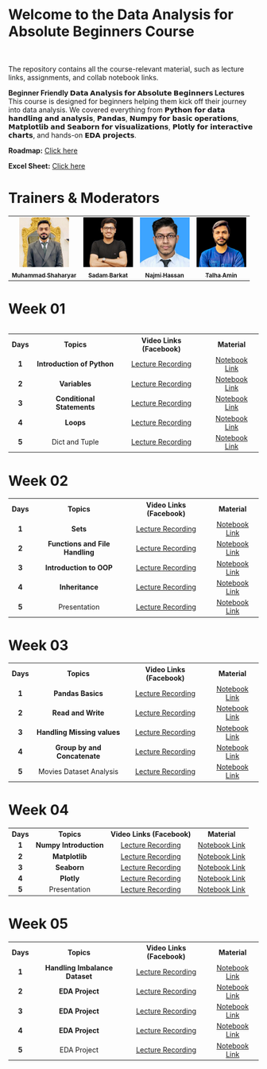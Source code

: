 # Welcome to the Data Analysis for Absolute Beginners Course
<br>
<p> The repository contains all the course-relevant material, such as lecture links, assignments, and collab notebook links.</p>

**Beginner Friendly 𝗗𝗮𝘁𝗮 𝗔𝗻𝗮𝗹𝘆𝘀𝗶𝘀 𝗳𝗼𝗿 𝗔𝗯𝘀𝗼𝗹𝘂𝘁𝗲 𝗕𝗲𝗴𝗶𝗻𝗻𝗲𝗿𝘀 Lectures** This course is designed for beginners helping them kick off their journey into data analysis. We covered everything from 𝗣𝘆𝘁𝗵𝗼𝗻 𝗳𝗼𝗿 𝗱𝗮𝘁𝗮 𝗵𝗮𝗻𝗱𝗹𝗶𝗻𝗴 𝗮𝗻𝗱 𝗮𝗻𝗮𝗹𝘆𝘀𝗶𝘀, 𝗣𝗮𝗻𝗱𝗮𝘀, 𝗡𝘂𝗺𝗽𝘆 𝗳𝗼𝗿 𝗯𝗮𝘀𝗶𝗰 𝗼𝗽𝗲𝗿𝗮𝘁𝗶𝗼𝗻𝘀, 𝗠𝗮𝘁𝗽𝗹𝗼𝘁𝗹𝗶𝗯 𝗮𝗻𝗱 𝗦𝗲𝗮𝗯𝗼𝗿𝗻 𝗳𝗼𝗿 𝘃𝗶𝘀𝘂𝗮𝗹𝗶𝘇𝗮𝘁𝗶𝗼𝗻𝘀, 𝗣𝗹𝗼𝘁𝗹𝘆 𝗳𝗼𝗿 𝗶𝗻𝘁𝗲𝗿𝗮𝗰𝘁𝗶𝘃𝗲 𝗰𝗵𝗮𝗿𝘁𝘀, and hands-on 𝗘𝗗𝗔 𝗽𝗿𝗼𝗷𝗲𝗰𝘁𝘀.


**Roadmap:** [Click here](https://docs.google.com/document/d/1AYA8eSXAshFtx36hrmc_TrHcY20yxs5xO2jSujGthlU/edit?tab=t.0#heading=h.5eftcnuu47l8)

**Excel Sheet:** [Click here](https://docs.google.com/spreadsheets/d/1bVuiyLtGp3zBnEoYheoynSaU4MhmCcgS1Tz2JseVnbA/edit?usp=sharing)

# Trainers & Moderators

<table >
    <tbody>
        <tr>
            <td align="center">
                <a href="https://www.linkedin.com/in/muhammad-shaharyar-sarwar/">
                    <img src= "https://github.com/M-Shaharyar/Data-Analysis-for-Absolute-Beginner-/blob/main/Images/M.Shaharyar.jpeg" width="100px;" alt="Muhammad Shaharyar"/>
                    <br />
                    <sub><b>Muhammad Shaharyar</b></sub>
                </a> 
            </td>
            <td align="center">
                <a href="https://www.linkedin.com/in/sadam-barkat/">
                    <img src="https://github.com/M-Shaharyar/Data-Analysis-for-Absolute-Beginner-/blob/main/Images/Sadam%20Barkat.jpeg" width="100px;" alt="Sadam Barkat"/>
                    <br />
                    <sub><b>Sadam Barkat</b></sub>
                </a> 
            </td>
           <td align="center">
                <a href="https://www.linkedin.com/in/najmihassan/">
                    <img src="https://github.com/M-Shaharyar/Data-Analysis-for-Absolute-Beginner-/blob/main/Images/Najmi%20Hassan.jpeg" width="100px;" alt="Najmi Hassan"/>
                    <br />
                    <sub><b>Najmi Hassan</b></sub>
                </a> 
            </td>
           <td align="center">
                <a href="https://www.linkedin.com/in/talha-amin-a21b16292/">
                    <img src="https://github.com/M-Shaharyar/Data-Analysis-for-Absolute-Beginner-/blob/main/Images/Talha%20Amin.jpeg" width="100px;" alt="Talha Amin"/>
                    <br />
                    <sub><b>Talha Amin</b></sub>
                </a> 
            </td>
</tbody>
<table>

# Week 01

<table>
    <tbody>
     <tr>
      <th>Days</th>
      <th>Topics</th>
      <th>Video Links (Facebook)</th>
      <th>Material</th>
     </tr> 
     <tr>
       <td align="center"><b>1</b></td>
       <td align="center"><b>Introduction of Python</b></td>
       <td align="center"><a href="https://fb.watch/x3ijogBdeQ/">Lecture Recording</a></td>
       <td align="center"><a href="https://github.com/Sadam-Barkat/Data_Analysis_For_Absolute_Beginners/blob/main/1_Week_Python_Basics_And_Control_Structure/variables_string_number.ipynb">Notebook Link</a></td>
     </tr>
     <tr>
       <td align="center"><b>2</b></td>
       <td align="center"><b>Variables</b></td>
       <td align="center"><a href="https://fb.watch/x3ijogBdeQ/">Lecture Recording</a></td>
       <td align="center"><a href="https://github.com/Sadam-Barkat/Data_Analysis_For_Absolute_Beginners/blob/main/1_Week_Python_Basics_And_Control_Structure/variables_string_number.ipynb">Notebook Link</a></td>
     </tr>  
     <tr>
       <td align="center"><b>3</b></td>
       <td align="center"><b>Conditional Statements</b></td>
       <td align="center"><a href="https://fb.watch/wpigrzQO4o/">Lecture Recording</a></td>
       <td align="center"><a href="https://github.com/Sadam-Barkat/Data_Analysis_For_Absolute_Beginners/blob/main/1_Week_Python_Basics_And_Control_Structure/Conditional%20Statements.ipynb">Notebook Link</a></td>
     </tr>
     <tr>
       <td align="center"><b>4</b></td>
       <td align="center"><b>Loops</b></td>
       <td align="center"><a href="https://fb.watch/wqC0Kt1s17/">Lecture Recording</a></td>
       <td align="center"><a href="https://github.com/Sadam-Barkat/Data_Analysis_For_Absolute_Beginners/blob/main/1_Week_Python_Basics_And_Control_Structure/3-Loops.ipynb">Notebook Link</a></td>
     </tr>
     <tr>
       <td align="center"><b>5</b></td>
       <td align="center">Dict and Tuple<b></b></td>
       <td align="center"><a href="https://fb.watch/wrWJkzhfDF/">Lecture Recording</a></td>
       <td align="center"><a href="https://github.com/Sadam-Barkat/Data_Analysis_For_Absolute_Beginners/blob/main/1_Week_Python_Basics_And_Control_Structure/4-dict_tuple.ipynb">Notebook Link</a></td>
     </tr>
    </tbody>
</table>

# Week 02

<table>
    <tbody>
     <tr>
      <th>Days</th>
      <th>Topics</th>
      <th>Video Links (Facebook)</th>
      <th>Material</th>
     </tr> 
     <tr>
       <td align="center"><b>1</b></td>
       <td align="center"><b>Sets</b></td>
       <td align="center"><a href="https://fb.watch/wvRdcyFZgy/">Lecture Recording</a></td>
       <td align="center"><a href="https://github.com/Sadam-Barkat/Data_Analysis_For_Absolute_Beginners/blob/main/1_Week_Python_Basics_And_Control_Structure/5-Sets%20and%20Functions.ipynb">Notebook Link</a></td>
     </tr>
     <tr>
       <td align="center"><b>2</b></td>
       <td align="center"><b>Functions and File Handling</b></td>
       <td align="center"><a href="https://fb.watch/x3iowWtKrF/">Lecture Recording</a></td>
       <td align="center"><a href="https://github.com/Sadam-Barkat/Data_Analysis_For_Absolute_Beginners/blob/main/2_Week_Functions_File_Handling_OOP_Concepts/1-functions_and_file_heandling.ipynb">Notebook Link</a></td>
     </tr>  
     <tr>
       <td align="center"><b>3</b></td>
       <td align="center"><b>Introduction to OOP</b></td>
       <td align="center"><a href="https://fb.watch/wyTGiTPZUN/">Lecture Recording</a></td>
       <td align="center"><a href="https://github.com/Sadam-Barkat/Data_Analysis_For_Absolute_Beginners/blob/main/2_Week_Functions_File_Handling_OOP_Concepts/2-Introduction_to_OOP.ipynb">Notebook Link</a></td>
     </tr>
     <tr>
       <td align="center"><b>4</b></td>
       <td align="center"><b>Inheritance</b></td>
       <td align="center"><a href="https://fb.watch/wzS08o5V1r/">Lecture Recording</a></td>
       <td align="center"><a href="https://github.com/Sadam-Barkat/Data_Analysis_For_Absolute_Beginners/blob/main/2_Week_Functions_File_Handling_OOP_Concepts/3-inheritance.ipynb">Notebook Link</a></td>
     </tr>
     <tr>
       <td align="center"><b>5</b></td>
       <td align="center">Presentation<b></b></td>
       <td align="center"><a href="https://fb.watch/wB8Yv0v8YV/">Lecture Recording</a></td>
       <td align="center"><a href="https://github.com/Sadam-Barkat/Data_Analysis_For_Absolute_Beginners/blob/main/1_Week_Python_Basics_And_Control_Structure/4-dict_tuple.ipynb">Notebook Link</a></td>
     </tr>
    </tbody>
</table>


# Week 03

<table>
    <tbody>
     <tr>
      <th>Days</th>
      <th>Topics</th>
      <th>Video Links (Facebook)</th>
      <th>Material</th>
     </tr> 
     <tr>
       <td align="center"><b>1</b></td>
       <td align="center"><b>Pandas Basics</b></td>
       <td align="center"><a href="https://fb.watch/wFkCPs71xa/">Lecture Recording</a></td>
       <td align="center"><a href="https://github.com/Sadam-Barkat/Data_Analysis_For_Absolute_Beginners/blob/main/3_Week_Pandas_Data_Handling_Analysis/1-Pandas_Basics.ipynb">Notebook Link</a></td>
     </tr>
     <tr>
       <td align="center"><b>2</b></td>
       <td align="center"><b>Read and Write</b></td>
       <td align="center"><a href="https://fb.watch/wGre1plaiV/">Lecture Recording</a></td>
       <td align="center"><a href="https://github.com/Sadam-Barkat/Data_Analysis_For_Absolute_Beginners/blob/main/3_Week_Pandas_Data_Handling_Analysis/2-Read_and_Write_to_Excel.ipynb">Notebook Link</a></td>
     </tr>  
     <tr>
       <td align="center"><b>3</b></td>
       <td align="center"><b>Handling Missing values</b></td>
       <td align="center"><a href="https://fb.watch/wHOCPsRyCS/">Lecture Recording</a></td>
       <td align="center"><a href="https://github.com/Sadam-Barkat/Data_Analysis_For_Absolute_Beginners/blob/main/3_Week_Pandas_Data_Handling_Analysis/3-%20Handling%20_Missing%20Data_(fillna,%20dropna,%20interpolate).ipynb">Notebook Link</a></td>
     </tr>
     <tr>
       <td align="center"><b>4</b></td>
       <td align="center"><b>Group by and Concatenate</b></td>
       <td align="center"><a href="https://fb.watch/wJ8zC3Q0wU/">Lecture Recording</a></td>
       <td align="center"><a href="https://github.com/Sadam-Barkat/Data_Analysis_For_Absolute_Beginners/blob/main/3_Week_Pandas_Data_Handling_Analysis/4-Groupby_Concate.ipynb">Notebook Link</a></td>
     </tr>
     <tr>
       <td align="center"><b>5</b></td>
       <td align="center">Movies Dataset Analysis<b></b></td>
       <td align="center"><a href="https://fb.watch/wKoISELUwj/">Lecture Recording</a></td>
       <td align="center"><a href="https://github.com/Sadam-Barkat/Data_Analysis_For_Absolute_Beginners/blob/main/3_Week_Pandas_Data_Handling_Analysis/5-movies_analyssi.ipynb">Notebook Link</a></td>
     </tr>
    </tbody>
</table>


# Week 04

<table>
    <tbody>
     <tr>
      <th>Days</th>
      <th>Topics</th>
      <th>Video Links (Facebook)</th>
      <th>Material</th>
     </tr> 
     <tr>
       <td align="center"><b>1</b></td>
       <td align="center"><b>Numpy Introduction</b></td>
       <td align="center"><a href="https://fb.watch/wOx0pOzW_n/">Lecture Recording</a></td>
       <td align="center"><a href="https://github.com/Sadam-Barkat/Data_Analysis_For_Absolute_Beginners/blob/main/4_Week_Numpy_Operations_Visuali_zation_Basics/1-Numpy_Intro_And_Basic_Operations.ipynb">Notebook Link</a></td>
     </tr>
     <tr>
       <td align="center"><b>2</b></td>
       <td align="center"><b>Matplotlib</b></td>
       <td align="center"><a href="https://web.facebook.com/share/v/1EsVWbadP8/">Lecture Recording</a></td>
       <td align="center"><a href="https://github.com/Sadam-Barkat/Data_Analysis_For_Absolute_Beginners/blob/main/4_Week_Numpy_Operations_Visuali_zation_Basics/2-Matplotlib_Seaborn.ipynb">Notebook Link</a></td>
     </tr>  
     <tr>
       <td align="center"><b>3</b></td>
       <td align="center"><b>Seaborn</b></td>
       <td align="center"><a href="https://fb.watch/wR8am-dl6H/">Lecture Recording</a></td>
       <td align="center"><a href="https://github.com/Sadam-Barkat/Data_Analysis_For_Absolute_Beginners/blob/main/4_Week_Numpy_Operations_Visuali_zation_Basics/3-Seaborn.ipynb">Notebook Link</a></td>
     </tr>
     <tr>
       <td align="center"><b>4</b></td>
       <td align="center"><b>Plotly</b></td>
       <td align="center"><a href="https://fb.watch/wSiJbfxCAF/">Lecture Recording</a></td>
       <td align="center"><a href="https://github.com/Sadam-Barkat/Data_Analysis_For_Absolute_Beginners/blob/main/4_Week_Numpy_Operations_Visuali_zation_Basics/4-Plotly.ipynb">Notebook Link</a></td>
     </tr>
     <tr>
       <td align="center"><b>5</b></td>
       <td align="center">Presentation<b></b></td>
       <td align="center"><a href="https://fb.watch/wXzy3XUSTX/">Lecture Recording</a></td>
       <td align="center"><a href="https://fb.watch/wXzy3XUSTX/">Notebook Link</a></td>
     </tr>
    </tbody>
</table>


# Week 05

<table>
    <tbody>
     <tr>
      <th>Days</th>
      <th>Topics</th>
      <th>Video Links (Facebook)</th>
      <th>Material</th>
     </tr> 
     <tr>
       <td align="center"><b>1</b></td>
       <td align="center"><b>Handling Imbalance Dataset</b></td>
       <td align="center"><a href="https://fb.watch/wXzuCmmlf8/">Lecture Recording</a></td>
       <td align="center"><a href="https://github.com/Sadam-Barkat/Data_Analysis_For_Absolute_Beginners/blob/main/5_Week_Exploratory_Data_Analysis_(EDA)_Final_Project/1-Handling_Imbalance_Dataset.ipynb">Notebook Link</a></td>
     </tr>
     <tr>
       <td align="center"><b>2</b></td>
       <td align="center"><b>EDA Project</b></td>
       <td align="center"><a href="https://fb.watch/w_2lO2jpmN/">Lecture Recording</a></td>
       <td align="center"><a href="https://github.com/Sadam-Barkat/Data_Analysis_For_Absolute_Beginners/blob/main/5_Week_Exploratory_Data_Analysis_(EDA)_Final_Project/4-EDA_Project.ipynb">Notebook Link</a></td>
     </tr>  
     <tr>
       <td align="center"><b>3</b></td>
       <td align="center"><b>EDA Project</b></td>
       <td align="center"><a href="https://fb.watch/w_EWLD2WZk/">Lecture Recording</a></td>
       <td align="center"><a href="https://github.com/Sadam-Barkat/Data_Analysis_For_Absolute_Beginners/blob/main/5_Week_Exploratory_Data_Analysis_(EDA)_Final_Project/4-EDA_Project.ipynb">Notebook Link</a></td>
     </tr>
     <tr>
       <td align="center"><b>4</b></td>
       <td align="center"><b>EDA Project</b></td>
       <td align="center"><a href="https://fb.watch/w-yUvwcZv0/">Lecture Recording</a></td>
       <td align="center"><a href="https://github.com/Sadam-Barkat/Data_Analysis_For_Absolute_Beginners/blob/main/5_Week_Exploratory_Data_Analysis_(EDA)_Final_Project/4-EDA_Project.ipynb">Notebook Link</a></td>
     </tr>
     <tr>
       <td align="center"><b>5</b></td>
       <td align="center">EDA Project<b></b></td>
       <td align="center"><a href="https://fb.watch/x0R9_I8SfW/">Lecture Recording</a></td>
       <td align="center"><a href="https://github.com/Sadam-Barkat/Data_Analysis_For_Absolute_Beginners/blob/main/5_Week_Exploratory_Data_Analysis_(EDA)_Final_Project/4-EDA_Project.ipynb">Notebook Link</a></td>
     </tr>
    </tbody>
</table>




